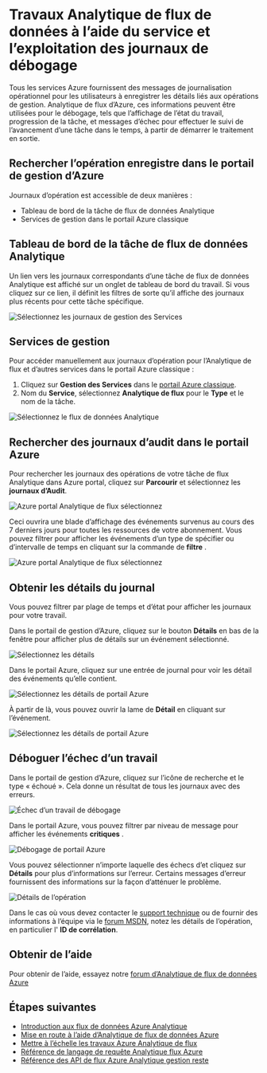 <properties 
    pageTitle="Déboguer à l’aide d’opération et service consigne les flux Analytique | Microsoft Azure" 
    description="Journaux d’opération de flux Analytique sur les procédures d’utilisation" 
    keywords="journaux de service"
    services="stream-analytics" 
    documentationCenter="" 
    authors="jeffstokes72" 
    manager="jhubbard" 
    editor="cgronlun"/>

<tags 
    ms.service="stream-analytics" 
    ms.devlang="na" 
    ms.topic="article" 
    ms.tgt_pltfrm="na" 
    ms.workload="data-services" 
    ms.date="09/26/2016" 
    ms.author="jeffstok"/>

# <a name="debug-stream-analytics-jobs-using-service-and-operation-logs"></a>Travaux Analytique de flux de données à l’aide du service et l’exploitation des journaux de débogage

Tous les services Azure fournissent des messages de journalisation opérationnel pour les utilisateurs à enregistrer les détails liés aux opérations de gestion. Analytique de flux d’Azure, ces informations peuvent être utilisées pour le débogage, tels que l’affichage de l’état du travail, progression de la tâche, et messages d’échec pour effectuer le suivi de l’avancement d’une tâche dans le temps, à partir de démarrer le traitement en sortie.

## <a name="find-operation-logs-in-the-azure-management-portal"></a>Rechercher l’opération enregistre dans le portail de gestion d’Azure

Journaux d’opération est accessible de deux manières :  

- Tableau de bord de la tâche de flux de données Analytique  
- Services de gestion dans le portail Azure classique  

## <a name="dashboard-of-the-stream-analytics-job"></a>Tableau de bord de la tâche de flux de données Analytique

Un lien vers les journaux correspondants d’une tâche de flux de données Analytique est affiché sur un onglet de tableau de bord du travail. Si vous cliquez sur ce lien, il définit les filtres de sorte qu’il affiche des journaux plus récents pour cette tâche spécifique.

  ![Sélectionnez les journaux de gestion des Services](./media/stream-analytics-operation-logs/01-stream-analytics-operation-logs.png)  

## <a name="management-services"></a>Services de gestion

Pour accéder manuellement aux journaux d’opération pour l’Analytique de flux et d’autres services dans le portail Azure classique :

1.  Cliquez sur **Gestion des Services** dans le [portail Azure classique](https://manage.windowsazure.com).
2.  Nom du **Service**, sélectionnez **Analytique de flux** pour le **Type** et le nom de la tâche.  

  ![Sélectionnez le flux de données Analytique](./media/stream-analytics-operation-logs/02-stream-analytics-operation-logs.png)  

## <a name="find-audit-logs-in-the-azure-portal"></a>Rechercher des journaux d’audit dans le portail Azure ##

Pour rechercher les journaux des opérations de votre tâche de flux Analytique dans Azure portal, cliquez sur **Parcourir** et sélectionnez les **journaux d’Audit**.

  ![Azure portal Analytique de flux sélectionnez](./media/stream-analytics-operation-logs/06-stream-analytics-operation-logs.png)  

Ceci ouvrira une blade d’affichage des événements survenus au cours des 7 derniers jours pour toutes les ressources de votre abonnement.  Vous pouvez filtrer pour afficher les événements d’un type de spécifier ou d’intervalle de temps en cliquant sur la commande de **filtre** .

  ![Azure portal Analytique de flux sélectionnez](./media/stream-analytics-operation-logs/07-stream-analytics-operation-logs.png)  

## <a name="get-log-details"></a>Obtenir les détails du journal

Vous pouvez filtrer par plage de temps et d’état pour afficher les journaux pour votre travail.

Dans le portail de gestion d’Azure, cliquez sur le bouton **Détails** en bas de la fenêtre pour afficher plus de détails sur un événement sélectionné. 

  ![Sélectionnez les détails](./media/stream-analytics-operation-logs/03-stream-analytics-operation-logs.png)  

Dans le portail Azure, cliquez sur une entrée de journal pour voir les détail des événements qu’elle contient.

  ![Sélectionnez les détails de portail Azure](./media/stream-analytics-operation-logs/08-stream-analytics-operation-logs.png)  

À partir de là, vous pouvez ouvrir la lame de **Détail** en cliquant sur l’événement.

  ![Sélectionnez les détails de portail Azure](./media/stream-analytics-operation-logs/09-stream-analytics-operation-logs.png)  

## <a name="debug-a-failed-job"></a>Déboguer l’échec d’un travail

Dans le portail de gestion d’Azure, cliquez sur l’icône de recherche et le type « échoué ». Cela donne un résultat de tous les journaux avec des erreurs. 

  ![Échec d’un travail de débogage](./media/stream-analytics-operation-logs/04-stream-analytics-operation-logs.png)  

Dans le portail Azure, vous pouvez filtrer par niveau de message pour afficher les événements **critiques** .

  ![Débogage de portail Azure](./media/stream-analytics-operation-logs/10-stream-analytics-operation-logs.png)  

Vous pouvez sélectionner n’importe laquelle des échecs d’et cliquez sur **Détails** pour plus d’informations sur l’erreur.  Certains messages d’erreur fournissent des informations sur la façon d’atténuer le problème. 

  ![Détails de l’opération](./media/stream-analytics-operation-logs/05-stream-analytics-operation-logs.png)  

Dans le cas où vous devez contacter le [support technique](https://azure.microsoft.com/support/options/) ou de fournir des informations à l’équipe via le [forum MSDN](https://social.msdn.microsoft.com/Forums/en-US/home?forum=AzureStreamAnalytics), notez les détails de l’opération, en particulier l' **ID de corrélation**. 

## <a name="get-help"></a>Obtenir de l’aide
Pour obtenir de l’aide, essayez notre [forum d’Analytique de flux de données Azure](https://social.msdn.microsoft.com/Forums/en-US/home?forum=AzureStreamAnalytics)

## <a name="next-steps"></a>Étapes suivantes

- [Introduction aux flux de données Azure Analytique](stream-analytics-introduction.md)
- [Mise en route à l’aide d’Analytique de flux de données Azure](stream-analytics-get-started.md)
- [Mettre à l’échelle les travaux Azure Analytique de flux](stream-analytics-scale-jobs.md)
- [Référence de langage de requête Analytique flux Azure](https://msdn.microsoft.com/library/azure/dn834998.aspx)
- [Référence des API de flux Azure Analytique gestion reste](https://msdn.microsoft.com/library/azure/dn835031.aspx)

